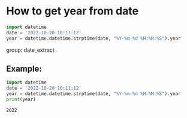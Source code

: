 # How to get year from date

```python
import datetime
date = '2022-10-20 10:11:12'
year = datetime.datetime.strptime(date, "%Y-%m-%d %H:%M:%S").year
```


group: date_extract

## Example: 
```python
import datetime
date = '2022-10-20 10:11:12'
year = datetime.datetime.strptime(date, "%Y-%m-%d %H:%M:%S").year
print(year)
```
```
2022

```
